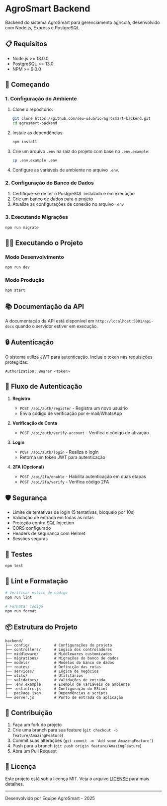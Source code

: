# AgroSmart Backend

Backend do sistema AgroSmart para gerenciamento agrícola, desenvolvido com Node.js, Express e PostgreSQL.

## 📋 Requisitos

- Node.js >= 18.0.0
- PostgreSQL >= 13.0
- NPM >= 9.0.0

## 🚀 Começando

### 1. Configuração do Ambiente

1. Clone o repositório:
   ```bash
   git clone https://github.com/seu-usuario/agrosmart-backend.git
   cd agrosmart-backend
   ```

2. Instale as dependências:
   ```bash
   npm install
   ```

3. Crie um arquivo `.env` na raiz do projeto com base no `.env.example`:
   ```bash
   cp .env.example .env
   ```

4. Configure as variáveis de ambiente no arquivo `.env`.

### 2. Configuração do Banco de Dados

1. Certifique-se de ter o PostgreSQL instalado e em execução
2. Crie um banco de dados para o projeto
3. Atualize as configurações de conexão no arquivo `.env`

### 3. Executando Migrações

```bash
npm run migrate
```

## 🏃‍♂️ Executando o Projeto

### Modo Desenvolvimento

```bash
npm run dev
```

### Modo Produção

```bash
npm start
```

## 📚 Documentação da API

A documentação da API está disponível em `http://localhost:5001/api-docs` quando o servidor estiver em execução.

## 🔒 Autenticação

O sistema utiliza JWT para autenticação. Inclua o token nas requisições protegidas:

```
Authorization: Bearer <token>
```

## 🔄 Fluxo de Autenticação

1. **Registro**
   - `POST /api/auth/register` - Registra um novo usuário
   - Envia código de verificação por e-mail/WhatsApp

2. **Verificação de Conta**
   - `POST /api/auth/verify-account` - Verifica o código de ativação

3. **Login**
   - `POST /api/auth/login` - Realiza o login
   - Retorna um token JWT para autenticação

4. **2FA (Opcional)**
   - `POST /api/2fa/enable` - Habilita autenticação em duas etapas
   - `POST /api/2fa/verify` - Verifica código 2FA

## 🛡️ Segurança

- Limite de tentativas de login (5 tentativas, bloqueio por 10s)
- Validação de entrada em todas as rotas
- Proteção contra SQL Injection
- CORS configurado
- Headers de segurança com Helmet
- Sessões seguras

## 🧪 Testes

```bash
npm test
```

## 🧹 Lint e Formatação

```bash
# Verificar estilo de código
npm run lint

# Formatar código
npm run format
```

## 📦 Estrutura do Projeto

```
backend/
├── config/           # Configurações do projeto
├── controllers/      # Lógica dos controladores
├── middleware/       # Middlewares customizados
├── migrations/       # Migrações do banco de dados
├── models/           # Modelos do banco de dados
├── routes/           # Definição das rotas
├── services/         # Lógica de negócios
├── utils/            # Utilitários
├── validators/       # Validações de entrada
├── .env.example      # Exemplo de variáveis de ambiente
├── .eslintrc.js      # Configuração do ESLint
├── package.json      # Dependências e scripts
└── server.js         # Ponto de entrada da aplicação
```

## 🤝 Contribuição

1. Faça um fork do projeto
2. Crie uma branch para sua feature (`git checkout -b feature/AmazingFeature`)
3. Commit suas alterações (`git commit -m 'Add some AmazingFeature'`)
4. Push para a branch (`git push origin feature/AmazingFeature`)
5. Abra um Pull Request

## 📄 Licença

Este projeto está sob a licença MIT. Veja o arquivo [LICENSE](LICENSE) para mais detalhes.

---

Desenvolvido por Equipe AgroSmart - 2025
